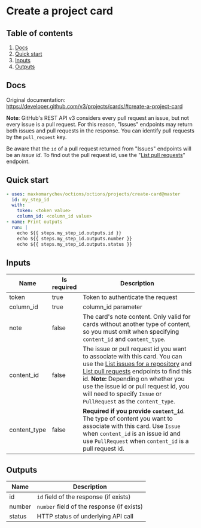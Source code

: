 # Create a project card

## Table of contents

1. [Docs](#docs)
1. [Quick start](#quick-start)
1. [Inputs](#inputs)
1. [Outputs](#outputs)

<a name="quick-start" ></a>
## Docs

Original documentation: https://developer.github.com/v3/projects/cards/#create-a-project-card

**Note**: GitHub's REST API v3 considers every pull request an issue, but not every issue is a pull request. For this reason, "Issues" endpoints may return both issues and pull requests in the response. You can identify pull requests by the `pull_request` key.

Be aware that the `id` of a pull request returned from "Issues" endpoints will be an _issue id_. To find out the pull request id, use the "[List pull requests](https://developer.github.com/v3/pulls/#list-pull-requests)" endpoint.


<a name="quick start" ></a>
## Quick start

```yaml
- uses: maxkomarychev/octions/octions/projects/create-card@master
  id: my_step_id
  with:
    token: <token value>
    column_id: <column_id value>
- name: Print outputs
  run: |
    echo ${{ steps.my_step_id.outputs.id }}
    echo ${{ steps.my_step_id.outputs.number }}
    echo ${{ steps.my_step_id.outputs.status }}
```


<a name="inputs" ></a>
## Inputs

| Name | Is required | Description |
|---|---|---|
|token|true|Token to authenticate the request
|column_id|true|column_id parameter
|note|false|The card's note content. Only valid for cards without another type of content, so you must omit when specifying `content_id` and `content_type`.
|content_id|false|The issue or pull request id you want to associate with this card. You can use the [List issues for a repository](https://developer.github.com/v3/issues/#list-issues-for-a-repository) and [List pull requests](https://developer.github.com/v3/pulls/#list-pull-requests) endpoints to find this id.   **Note:** Depending on whether you use the issue id or pull request id, you will need to specify `Issue` or `PullRequest` as the `content_type`.
|content_type|false|**Required if you provide `content_id`**. The type of content you want to associate with this card. Use `Issue` when `content_id` is an issue id and use `PullRequest` when `content_id` is a pull request id.

<a name="outputs" ></a>
## Outputs

| Name | Description |
|---|---|
|id|`id` field of the response (if exists)|
|number|`number` field of the response (if exists)|
|status|HTTP status of underlying API call|

